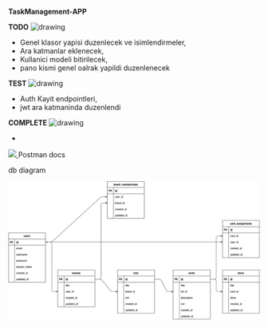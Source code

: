 
**TaskManagement-APP**

**TODO** <img src="https://user-images.githubusercontent.com/48564989/146605701-e631eccf-4e7a-4bc4-af57-62f55bd8d62a.png" alt="drawing" width="20"/>

- Genel klasor yapisi duzenlecek ve isimlendirmeler,
- Ara katmanlar eklenecek,
- Kullanici modeli bitirilecek,
- pano kismi genel oalrak yapildi duzenlenecek

**TEST** <img src="https://user-images.githubusercontent.com/48564989/146607601-4ed65010-bdd7-4344-b0fb-0030b3724152.png" alt="drawing" width="20"/>

- Auth Kayit endpointleri,
- jwt ara katmaninda duzenlendi

**COMPLETE** <img src="https://user-images.githubusercontent.com/48564989/146606311-1f22b5e1-62fe-4f12-b239-789b3295b07f.png" alt="drawing" width="20"/>


- 


[<img src="https://miro.medium.com/max/512/1*fVBL9mtLJmHIH6YpU7WvHQ.png" width="45" />  ](https://documenter.getpostman.com/view/17311668/UVkvKYUw)
 Postman docs

 db diagram

![Image](draw.png)